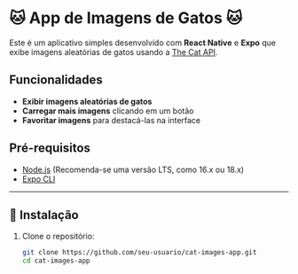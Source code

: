 # 🐱 App de Imagens de Gatos 🐱

Este é um aplicativo simples desenvolvido com **React Native** e **Expo** que exibe imagens aleatórias de gatos usando a [The Cat API](https://thecatapi.com/).

## Funcionalidades

- **Exibir imagens aleatórias de gatos**
- **Carregar mais imagens** clicando em um botão
- **Favoritar imagens** para destacá-las na interface

## Pré-requisitos

- [Node.js](https://nodejs.org/) (Recomenda-se uma versão LTS, como 16.x ou 18.x)
- [Expo CLI](https://docs.expo.dev/get-started/installation/)

---

## 🔧 Instalação

1. Clone o repositório:

   ```bash
   git clone https://github.com/seu-usuario/cat-images-app.git
   cd cat-images-app
